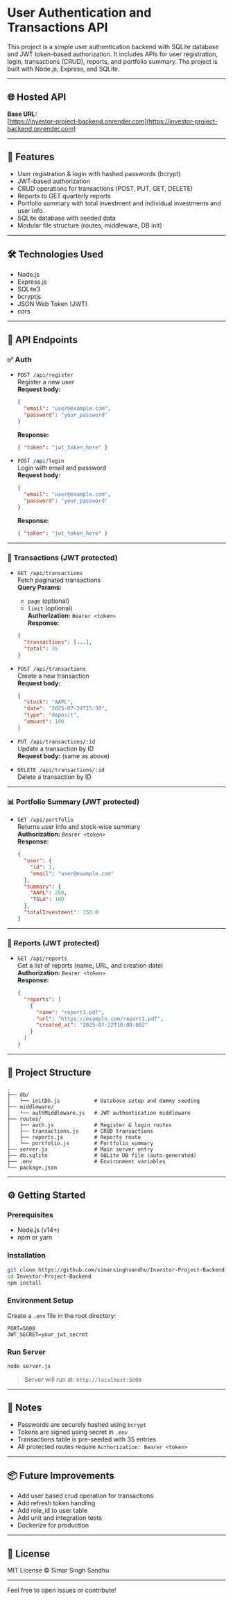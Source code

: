 # User Authentication and Transactions API

This project is a simple user authentication backend with SQLite database and JWT token-based authorization. It includes APIs for user registration, login, transactions (CRUD), reports, and portfolio summary. The project is built with Node.js, Express, and SQLite.

---

## 🌐 Hosted API

**Base URL:**  
[https://investor-project-backend.onrender.com](https://investor-project-backend.onrender.com)

---

## 🚀 Features

- User registration & login with hashed passwords (bcrypt)
- JWT-based authorization
- CRUD operations for transactions (POST, PUT, GET, DELETE)
- Reports to GET quarterly reports
- Portfolio summary with total investment and individual investments and user info.
- SQLite database with seeded data
- Modular file structure (routes, middleware, DB init)

---

## 🛠 Technologies Used

- Node.js
- Express.js
- SQLite3
- bcryptjs
- JSON Web Token (JWT)
- cors

---

## 🧾 API Endpoints

### ✅ Auth

- `POST /api/register`  
  Register a new user  
  **Request body:**

  ```json
  {
    "email": "user@example.com",
    "password": "your_password"
  }
  ```

  **Response:**

  ```json
  { "token": "jwt_token_here" }
  ```

- `POST /api/login`  
  Login with email and password  
  **Request body:**
  ```json
  {
    "email": "user@example.com",
    "password": "your_password"
  }
  ```
  **Response:**
  ```json
  { "token": "jwt_token_here" }
  ```

---

### 🔐 Transactions (JWT protected)

- `GET /api/transactions`  
  Fetch paginated transactions  
  **Query Params:**

  - `page` (optional)
  - `limit` (optional)  
    **Authorization:** `Bearer <token>`  
    **Response:**

  ```json
  {
    "transactions": [...],
    "total": 35
  }
  ```

- `POST /api/transactions`  
  Create a new transaction  
  **Request body:**

  ```json
  {
    "stock": "AAPL",
    "date": "2025-07-24T15:30",
    "type": "deposit",
    "amount": 100
  }
  ```

- `PUT /api/transactions/:id`  
  Update a transaction by ID  
  **Request body:** (same as above)

- `DELETE /api/transactions/:id`  
  Delete a transaction by ID

---

### 📊 Portfolio Summary (JWT protected)

- `GET /api/portfolio`  
  Returns user info and stock-wise summary  
  **Authorization:** `Bearer <token>`  
  **Response:**
  ```json
  {
    "user": {
      "id": 1,
      "email": "user@example.com"
    },
    "summary": {
      "AAPL": 250,
      "TSLA": 100
    },
    "totalInvestment": 350.0
  }
  ```

---

### 📁 Reports (JWT protected)

- `GET /api/reports`  
  Get a list of reports (name, URL, and creation date)  
  **Authorization:** `Bearer <token>`  
  **Response:**
  ```json
  {
    "reports": [
      {
        "name": "report1.pdf",
        "url": "https://example.com/report1.pdf",
        "created_at": "2025-07-22T10:00:00Z"
      }
    ]
  }
  ```

---

## 🧱 Project Structure

```
.
├── db/
│   └── initDb.js           # Database setup and dummy seeding
├── middleware/
│   └── authMiddleware.js   # JWT authentication middleware
├── routes/
│   ├── auth.js             # Register & login routes
│   ├── transactions.js     # CRUD transactions
│   ├── reports.js          # Reports route
│   └── portfolio.js        # Portfolio summary
├── server.js               # Main server entry
├── db.sqlite               # SQLite DB file (auto-generated)
├── .env                    # Environment variables
└── package.json
```

---

## ⚙️ Getting Started

### Prerequisites

- Node.js (v14+)
- npm or yarn

### Installation

```bash
git clone https://github.com/simarsinghsandhu/Investor-Project-Backend.git
cd Investor-Project-Backend
npm install
```

### Environment Setup

Create a `.env` file in the root directory:

```
PORT=5000
JWT_SECRET=your_jwt_secret
```

### Run Server

```bash
node server.js
```

> Server will run at: `http://localhost:5000`

---

## 🔐 Notes

- Passwords are securely hashed using `bcrypt`
- Tokens are signed using secret in `.env`
- Transactions table is pre-seeded with 35 entries
- All protected routes require `Authorization: Bearer <token>`

---

## 📦 Future Improvements

- Add user based crud operation for transactions
- Add refresh token handling
- Add role_id to user table
- Add unit and integration tests
- Dockerize for production

---

## 📄 License

MIT License © Simar Singh Sandhu

---

Feel free to open issues or contribute!
